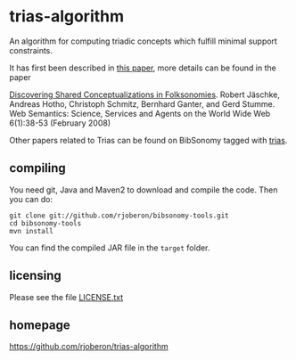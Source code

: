 trias-algorithm
===============

An algorithm for computing triadic concepts which fulfill minimal support constraints. 

It has first been described in 
[this paper](http://www.bibsonomy.org/bibtex/2797d40e05a48f4343d7695dac87b5870/jaeschke), more details can be found in the paper 

[Discovering Shared Conceptualizations in Folksonomies](http://www.bibsonomy.org/bibtex/218e8babe208fae2c0342438617b0ec31/jaeschke).
Robert Jäschke, Andreas Hotho, Christoph Schmitz, Bernhard Ganter, and Gerd Stumme. Web Semantics: Science, Services and Agents on the World Wide Web 6(1):38-53 (February 2008)

Other papers related to Trias can be found on BibSonomy tagged with [trias](http://www.bibsonomy.org/user/jaeschke/trias).

compiling
---------

You need git, Java and Maven2 to download and compile the code. Then
you can do:

```shell
git clone git://github.com/rjoberon/bibsonomy-tools.git
cd bibsonomy-tools
mvn install 
```
You can find the compiled JAR file in the `target` folder. 

licensing 
--------- 

Please see the file [LICENSE.txt](https://github.com/rjoberon/trias-algorithm/blob/master/LICENSE.txt)

homepage
--------

https://github.com/rjoberon/trias-algorithm